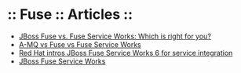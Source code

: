 ﻿:: Fuse :: Articles ::
======================

- [JBoss Fuse vs. Fuse Service Works: Which is right for you?](http://blog.vizuri.com/jboss-fuse-vs.-fuse-service-works)
- [A-MQ vs Fuse vs Fuse Service Works](http://planet.jboss.org/post/a_mq_vs_fuse_vs_fuse_service_works)
- [Red Hat intros JBoss Fuse Service Works 6 for service integration](http://www.v3.co.uk/v3-uk/news/2327032/red-hat-intros-jboss-fuse-service-works-6-for-service-integration)
- [JBoss Fuse Service Works](http://www.slideshare.net/ElvisRocha/fuse-service-works-red-hat-day-brasilia)
